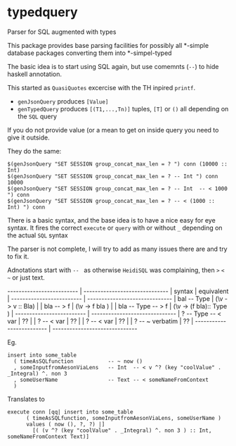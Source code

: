 typedquery
==========

Parser for SQL augmented with types

This package provides base parsing facilities for possibly all *-simple database packages converting them into *-simpel-typed

The basic idea is to start using SQL again, but use comemnts (`--`) to hide haskell annotation.

This started as `QuasiQuotes` excercise with the TH inpired `printf`.

 * `genJsonQuery` produces `[Value]`
 * `genTypedQuery` produces `[(T1,...,Tn)]` tuples, `[T]` or `()` all depending on the `SQL` query

If you do not provide value (or a mean to get on inside query you need to give it outside.


They do the same:

    $(genJsonQuery "SET SESSION group_concat_max_len = ? ") conn (10000 :: Int)
    $(genJsonQuery "SET SESSION group_concat_max_len = ? -- Int ") conn 10000
    $(genJsonQuery "SET SESSION group_concat_max_len = ? -- Int  -- < 1000 ") conn
    $(genJsonQuery "SET SESSION group_concat_max_len = ? -- < (1000 :: Int) ") conn


There is a basic syntax, and the base idea is to have a nice easy for eye syntax.
It fires the correct `execute` or `query` with or without `_` depending on the actual `SQL` syntax

The parser is not complete, I will try to add as many issues there are and try to fix it.

Adnotations start with `-- ` as otherwise `HeidiSQL` was complaining, then  `>` `<` `~`  or just text.

------------------------- | ------------------------------
| syntax                  |     equivalent               |
------------------------- | ------------------------------
|    bal -- Type          |  (\v -> v :: Bla)            |
|    bla -- > f           |  (\v -> f bla )              |
|    bla -- Type -- > f   |  (\v -> (f bla):: Type )     |
------------------------- | ------------------------------
|    ?   -- Type -- < var |  ??                          |
|    ?   -- < var         |  ??                          |
|    ?   -- < var         |  ??                          |
|    ?   -- ~ verbatim    |  ??                          |
------------------------- | ------------------------------


Eg.

    insert into some_table
      ( timeAsSQLfunction           -- ~ now ()
      , someInputfromAesonViaLens   -- Int  -- < v ^? (key "coolValue" . _Integral) ^. non 3 
      , someUserName                -- Text -- < someNameFromContext
      )

Translates to

    execute conn [qq| insert into some_table
          ( timeAsSQLfunction, someInputfromAesonViaLens, someUserName )
          values ( now (), ?, ?) |] 
            [( (v ^? (key "coolValue" . _Integral) ^. non 3 ) :: Int, someNameFromContext Text)]
